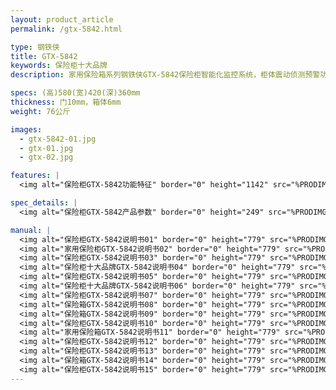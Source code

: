 ```yaml
---
layout: product_article
permalink: /gtx-5842.html

type: 钢铁侠
title: GTX-5842
keywords: 保险柜十大品牌
description: 家用保险箱系列钢铁侠GTX-5842保险柜智能化监控系统，柜体震动侦测预警功能、电量自检功能、三次错误操作报警功能，全程智能管控无忧。

specs: (高)580(宽)420(深)360mm
thickness: 门10mm，箱体6mm
weight: 76公斤

images:
  - gtx-5842-01.jpg
  - gtx-01.jpg
  - gtx-02.jpg

features: |
  <img alt="保险柜GTX-5842功能特征" border="0" height="1142" src="%PRODIMGS%/gtx-gn.jpg" width="538" />

spec_details: |
  <img alt="保险柜GTX-5842产品参数" border="0" height="249" src="%PRODIMGS%/gtx-cpcs.jpg" width="538" />

manual: |
  <img alt="保险柜GTX-5842说明书01" border="0" height="779" src="%PRODIMGS%/gtx-sm01.jpg" width="528" />  
  <img alt="家用保险柜GTX-5842说明书02" border="0" height="779" src="%PRODIMGS%/gtx-sm02.jpg" width="528" />  
  <img alt="保险柜GTX-5842说明书03" border="0" height="779" src="%PRODIMGS%/gtx-sm03.jpg" width="528" />  
  <img alt="保险柜十大品牌GTX-5842说明书04" border="0" height="779" src="%PRODIMGS%/gtx-sm04.jpg" width="528" />  
  <img alt="保险柜GTX-5842说明书05" border="0" height="779" src="%PRODIMGS%/gtx-sm05.jpg" width="528" />  
  <img alt="保险柜十大品牌GTX-5842说明书06" border="0" height="779" src="%PRODIMGS%/gtx-sm06.jpg" width="528" />  
  <img alt="保险柜GTX-5842说明书07" border="0" height="779" src="%PRODIMGS%/gtx-sm07.jpg" width="528" />  
  <img alt="保险箱GTX-5842说明书08" border="0" height="779" src="%PRODIMGS%/gtx-sm08.jpg" width="528" />  
  <img alt="保险箱GTX-5842说明书09" border="0" height="779" src="%PRODIMGS%/gtx-sm09.jpg" width="528" />  
  <img alt="保险柜GTX-5842说明书10" border="0" height="779" src="%PRODIMGS%/gtx-sm10.jpg" width="528" />  
  <img alt="家用保险箱GTX-5842说明书11" border="0" height="779" src="%PRODIMGS%/gtx-sm11.jpg" width="528" />  
  <img alt="保险柜GTX-5842说明书12" border="0" height="779" src="%PRODIMGS%/gtx-sm12.jpg" width="528" />  
  <img alt="保险柜GTX-5842说明书13" border="0" height="779" src="%PRODIMGS%/gtx-sm13.jpg" width="528" />  
  <img alt="保险箱GTX-5842说明书14" border="0" height="779" src="%PRODIMGS%/gtx-sm14.jpg" width="528" />  
  <img alt="保险柜GTX-5842说明书15" border="0" height="779" src="%PRODIMGS%/gtx-sm15.jpg" width="528" />
---
```

